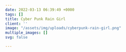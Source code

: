 ```yaml
---
date: 2022-03-13 06:39:49 +0000
tags: []
title: Cyber Punk Rain Girl
client: ''
image: "/assets/img/uploads/cyberpunk-rain-girl.png"
multiple_images: []
svg: false

---
```

